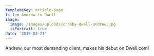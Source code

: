 ```yaml
---
templateKey: article-page
title: Andrew in Dwell
image:
  image: /images/uploads/crosby-dwell-andrew.jpg
  isPortrait: true
date: '2019-03-21'
---
```

Andrew, our most demanding client, makes his debut on Dwell.com!
